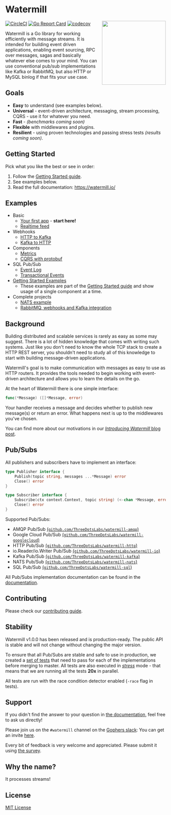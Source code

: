 # Watermill
<img align="right" width="200" src="https://threedots.tech/watermill-io/watermill-logo.png">

[![CircleCI](https://circleci.com/gh/ThreeDotsLabs/watermill/tree/master.svg?style=svg)](https://circleci.com/gh/ThreeDotsLabs/watermill/tree/master)
[![Go Report Card](https://goreportcard.com/badge/github.com/ThreeDotsLabs/watermill)](https://goreportcard.com/report/github.com/ThreeDotsLabs/watermill)
[![codecov](https://codecov.io/gh/ThreeDotsLabs/watermill/branch/master/graph/badge.svg)](https://codecov.io/gh/ThreeDotsLabs/watermill)

Watermill is a Go library for working efficiently with message streams. It is intended
for building event driven applications, enabling event sourcing, RPC over messages,
sagas and basically whatever else comes to your mind. You can use conventional pub/sub
implementations like Kafka or RabbitMQ, but also HTTP or MySQL binlog if that fits your use case.

## Goals

* **Easy** to understand (see examples below).
* **Universal** - event-driven architecture, messaging, stream processing, CQRS - use it for whatever you need.
* **Fast** - *(benchmarks coming soon)*
* **Flexible** with middlewares and plugins.
* **Resilient** - using proven technologies and passing stress tests *(results coming soon)*.

## Getting Started

Pick what you like the best or see in order:

1. Follow the [Getting Started guide](https://watermill.io/docs/getting-started/).
2. See examples below.
3. Read the full documentation: https://watermill.io/

## Examples

* Basic
    * [Your first app](_examples/basic/your-first-app) - **start here!**
    * [Realtime feed](_examples/basic/realtime-feed)
* Webhooks
    * [HTTP to Kafka](_examples/webhooks/http-to-kafka)
    * [Kafka to HTTP](_examples/webhooks/kafka-to-http)
* Components
    * [Metrics](_examples/components/metrics)
    * [CQRS with protobuf](_examples/components/cqrs-protobuf)
* SQL Pub/Sub
    * [Event Log](_examples/sql/event-log)
    * [Transactional Events](_examples/sql/transactional-events)
* [Getting Started Examples](_examples/getting-started)
    * These examples are part of the [Getting Started guide]() and show usage of a single component at a time.
* Complete projects
    * [NATS example](https://github.com/ThreeDotsLabs/nats-example)
    * [RabbitMQ, webhooks and Kafka integration](https://github.com/ThreeDotsLabs/event-driven-example)

## Background

Building distributed and scalable services is rarely as easy as some may suggest. There is a
lot of hidden knowledge that comes with writing such systems. Just like you don't need to know the
whole TCP stack to create a HTTP REST server, you shouldn't need to study all of this knowledge to
start with building message-driven applications.

Watermill's goal is to make communication with messages as easy to use as HTTP routers. It provides
the tools needed to begin working with event-driven architecture and allows you to learn the details
on the go.

At the heart of Watermill there is one simple interface:
```go
func(*Message) ([]*Message, error)
```

Your handler receives a message and decides whether to publish new message(s) or return
an error. What happens next is up to the middlewares you've chosen.

You can find more about our motivations in our [*Introducing Watermill* blog post](https://threedots.tech/post/introducing-watermill/).

## Pub/Subs

All publishers and subscribers have to implement an interface:

```go
type Publisher interface {
	Publish(topic string, messages ...*Message) error
	Close() error
}

type Subscriber interface {
	Subscribe(ctx context.Context, topic string) (<-chan *Message, error)
	Close() error
}
```

Supported Pub/Subs:


- AMQP Pub/Sub [(`github.com/ThreeDotsLabs/watermill-amqp`)](https://github.com/ThreeDotsLabs/watermill-amqp/)
- Google Cloud Pub/Sub [(`github.com/ThreeDotsLabs/watermill-googlecloud`)](https://github.com/ThreeDotsLabs/watermill-googlecloud/)
- HTTP Pub/Sub [(`github.com/ThreeDotsLabs/watermill-http`)](https://github.com/ThreeDotsLabs/watermill-http/)
- io.Reader/io.Writer Pub/Sub [(`github.com/ThreeDotsLabs/watermill-io`)](https://github.com/ThreeDotsLabs/watermill-io/)
- Kafka Pub/Sub [(`github.com/ThreeDotsLabs/watermill-kafka`)](https://github.com/ThreeDotsLabs/watermill-kafka/)
- NATS Pub/Sub [(`github.com/ThreeDotsLabs/watermill-nats`)](https://github.com/ThreeDotsLabs/watermill-nats/)
- SQL Pub/Sub [(`github.com/ThreeDotsLabs/watermill-sql`)](https://github.com/ThreeDotsLabs/watermill-sql/)


All Pub/Subs implementation documentation can be found in the [documentation](https://watermill.io/docs/pub-sub-implementations/).

## Contributing

Please check our [contributing guide](CONTRIBUTING.md).

## Stability

Watermill v1.0.0 has been released and is production-ready. The public API is stable and will not change without changing the major version.

To ensure that all Pub/Subs are stable and safe to use in production, we created a [set of tests](https://github.com/ThreeDotsLabs/watermill/blob/master/pubsub/tests/test_pubsub.go#L34) that need to pass for each of the implementations before merging to master.
All tests are also executed in [*stress*](https://github.com/ThreeDotsLabs/watermill/blob/master/pubsub/tests/test_pubsub.go#L171) mode - that means that we are running all the tests **20x** in parallel.

All tests are run with the race condition detector enabled (`-race` flag in tests).

## Support

If you didn't find the answer to your question in [the documentation](https://watermill.io/), feel free to ask us directly!

Please join us on the `#watermill` channel on the [Gophers slack](https://gophers.slack.com/): You can get an invite [here](https://gophersinvite.herokuapp.com/).

Every bit of feedback is very welcome and appreciated. Please submit it using [the survey](https://www.surveymonkey.com/r/WZXD392).

## Why the name?

It processes streams!

## License

[MIT License](./LICENSE)
